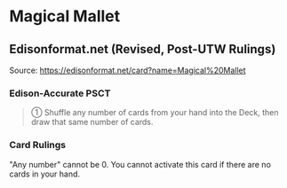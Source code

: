 # Magical Mallet

## Edisonformat.net (Revised, Post-UTW Rulings)

Source: https://edisonformat.net/card?name=Magical%20Mallet

### Edison-Accurate PSCT

> ① Shuffle any number of cards from your hand into the Deck, then draw that same number of cards.

### Card Rulings

"Any number" cannot be 0. You cannot activate this card if there are no cards in your hand.
            